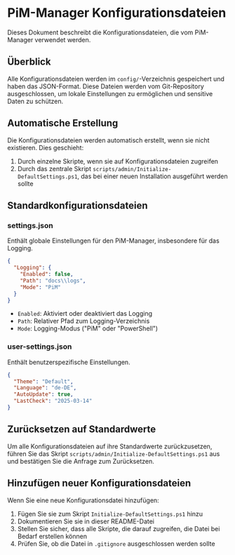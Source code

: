# PiM-Manager Konfigurationsdateien

Dieses Dokument beschreibt die Konfigurationsdateien, die vom PiM-Manager verwendet werden.

## Überblick

Alle Konfigurationsdateien werden im `config/`-Verzeichnis gespeichert und haben das JSON-Format. Diese Dateien werden vom Git-Repository ausgeschlossen, um lokale Einstellungen zu ermöglichen und sensitive Daten zu schützen.

## Automatische Erstellung

Die Konfigurationsdateien werden automatisch erstellt, wenn sie nicht existieren. Dies geschieht:

1. Durch einzelne Skripte, wenn sie auf Konfigurationsdateien zugreifen
2. Durch das zentrale Skript `scripts/admin/Initialize-DefaultSettings.ps1`, das bei einer neuen Installation ausgeführt werden sollte

## Standardkonfigurationsdateien

### settings.json

Enthält globale Einstellungen für den PiM-Manager, insbesondere für das Logging.

```json
{
  "Logging": {
    "Enabled": false,
    "Path": "docs\\logs",
    "Mode": "PiM"
  }
}
```

- `Enabled`: Aktiviert oder deaktiviert das Logging
- `Path`: Relativer Pfad zum Logging-Verzeichnis
- `Mode`: Logging-Modus ("PiM" oder "PowerShell")

### user-settings.json

Enthält benutzerspezifische Einstellungen.

```json
{
  "Theme": "Default",
  "Language": "de-DE",
  "AutoUpdate": true,
  "LastCheck": "2025-03-14"
}
```

## Zurücksetzen auf Standardwerte

Um alle Konfigurationsdateien auf ihre Standardwerte zurückzusetzen, führen Sie das Skript `scripts/admin/Initialize-DefaultSettings.ps1` aus und bestätigen Sie die Anfrage zum Zurücksetzen.

## Hinzufügen neuer Konfigurationsdateien

Wenn Sie eine neue Konfigurationsdatei hinzufügen:

1. Fügen Sie sie zum Skript `Initialize-DefaultSettings.ps1` hinzu
2. Dokumentieren Sie sie in dieser README-Datei
3. Stellen Sie sicher, dass alle Skripte, die darauf zugreifen, die Datei bei Bedarf erstellen können
4. Prüfen Sie, ob die Datei in `.gitignore` ausgeschlossen werden sollte